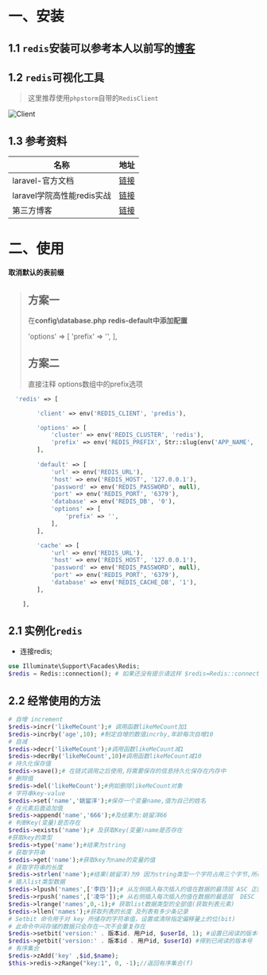 # 一、安装

## 1.1 `redis`安装可以参考本人以前写的[博客](https://www.cnblogs.com/yaoliuyang/p/13197453.html)

## 1.2 `redis`可视化工具

> 这里推荐使用`phpstorm`自带的`RedisClient`

![Client](https://yaoliuyang-blog-images.oss-cn-beijing.aliyuncs.com/blogImages/image-20210530200809761.png?versionId=CAEQEBiBgIDPw9n0zRciIGFjNmMwOTdiZWQxMzRlYWY4ZDAzYzNlOTY5MDE0ZDBh)

## 1.3 参考资料

| 名称                       | 地址                                                         |
| -------------------------- | ------------------------------------------------------------ |
| laravel-官方文档           | [链接](https://learnku.com/docs/laravel/8.x/redis/9405#introduction) |
| laravel学院高性能redis实战 | [链接](https://laravelacademy.org/books/high-performance-redis) |
| 第三方博客                 | [链接](http://blog.ganyongmeng.com/?p=99)                    |

# 二、使用

**取消默认的表前缀**

> ## 方案一
>
> 在**config\database.php** **redis-default中添加配置**
>
> 'options' => [
>                 'prefix' => '',
> ],
>
> ## 方案二
>
> 直接注释 options数组中的prefix选项

```php
  'redis' => [

        'client' => env('REDIS_CLIENT', 'predis'),

        'options' => [
            'cluster' => env('REDIS_CLUSTER', 'redis'),
            'prefix' => env('REDIS_PREFIX', Str::slug(env('APP_NAME', 'laravel'), '_').'_database_'),
        ],
      
        'default' => [
            'url' => env('REDIS_URL'),
            'host' => env('REDIS_HOST', '127.0.0.1'),
            'password' => env('REDIS_PASSWORD', null),
            'port' => env('REDIS_PORT', '6379'),
            'database' => env('REDIS_DB', '0'),
            'options' => [
                'prefix' => '',
            ],
        ],

        'cache' => [
            'url' => env('REDIS_URL'),
            'host' => env('REDIS_HOST', '127.0.0.1'),
            'password' => env('REDIS_PASSWORD', null),
            'port' => env('REDIS_PORT', '6379'),
            'database' => env('REDIS_CACHE_DB', '1'),
        ],

    ],
```



## 2.1 实例化`redis`

- 连接redis;

```php
use Illuminate\Support\Facades\Redis; 
$redis = Redis::connection(); # 如果还没有提示请这样 $redis=Redis::connection()->client();
```

## 2.2 经常使用的方法

```php
# 自增 increment
$redis->incr('likeMeCount');# 调用函数likeMeCount加1
$redis->incrby('age',10); #制定自增的数值incrby,年龄每次自增10 
# 自减
$redis->decr('likeMeCount');#调用函数likeMeCount减1
$redis->decrBy('likeMeCount',10)#调用函数likeMeCount减10
# 持久化保存值
$redis->save();# 在链式调用之后使用,将需要保存的信息持久化保存在内存中
# 删除值 
$redis->del('likeMeCount');#例如删除likeMeCount对象
# 字符串key-value
$redis->set('name','姚留洋');#保存一个变量name,值为自己的姓名
# 在元素后面追加值
$redis->append('name','666');#及结果为:姚留洋66
# 判断Key(变量)是否存在
$redis->exists('name');# 及获取Key(变量)name是否存在
#获取key的类型
$redis->type('name');#结果为string
# 获取字符串
$redis->get('name');#获取key为name的变量的值
# 获取字符串的长度
$redis->strlen('name');#结果(姚留洋)为9 因为string类型一个字符占用三个字节,所以结果为9
# 插入list类型数据 
$redis->lpush('names',['李四']);# 从左侧插入每次插入的值在数据的最顶层 ASC 正叙
$redis->rpush('names',['凌华']);# 从右侧插入每次插入的值在数据的最底层  DESC 倒叙
$redis->lrange('names',0,-1);# 获取list数据类型的全部值(获取列表元素)
$redis->llen('names');#获取列表的长度 及列表有多少条记录
# Setbit 命令用于对 key 所储存的字符串值，设置或清除指定偏移量上的位(bit)
# 此命令中间存储的数据只会存在一次不会重复存在
$redis->setbit('version:' . 版本id. 用户id, $userId, 1); #设置已阅读的版本号
$redis->getbit('version:' . 版本id . 用户id, $userId) #得到已阅读的版本号
# 有序集合
$redis->zAdd('key' ,$id,$name);
$this->redis->zRange("key:1", 0, -1);//返回有序集合(f)
```




